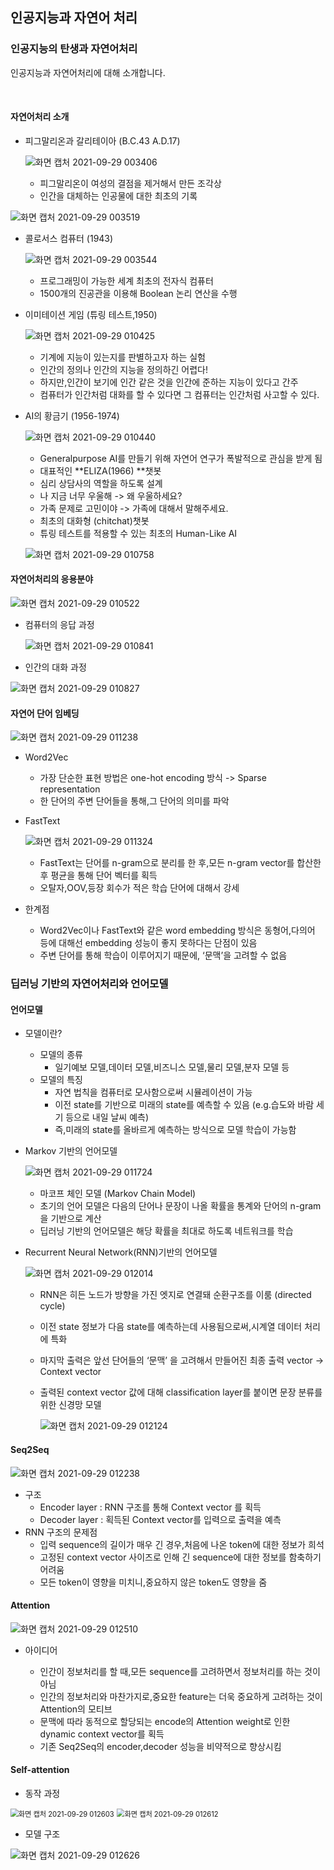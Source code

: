 ## 인공지능과 자연어 처리

### 인공지능의 탄생과 자연어처리

인공지능과 자연어처리에 대해 소개합니다.

<br>

#### 자연어처리 소개

* 피그말리온과 갈리테이아 (B.C.43­ A.D.17)

  ![화면 캡처 2021-09-29 003406](https://user-images.githubusercontent.com/88299729/135127486-3b535d06-b6ee-4aef-b9d6-556ee34d48f5.png)

  * 피그말리온이 여성의 결점을 제거해서 만든 조각상
  * 인간을 대체하는 인공물에 대한 최초의 기록

![화면 캡처 2021-09-29 003519](https://user-images.githubusercontent.com/88299729/135127549-84d80e50-5467-4f3d-b846-ff6b7d1665bb.png)


* 콜로서스 컴퓨터 (1943)

  ![화면 캡처 2021-09-29 003544](https://user-images.githubusercontent.com/88299729/135127602-6976eecb-81bd-4e47-a351-bdf0c6c6228d.png)

  * 프로그래밍이 가능한 세계 최초의 전자식 컴퓨터 
  * 1500개의 진공관을 이용해 Boolean 논리 연산을 수행

  

* 이미테이션 게임 (튜링 테스트,1950)

  ![화면 캡처 2021-09-29 010425](https://user-images.githubusercontent.com/88299729/135127727-061a4003-25b1-4578-80df-de1cce46e420.png)

  * 기계에 지능이 있는지를 판별하고자 하는 실험 
  * 인간의 정의나 인간의 지능을 정의하긴 어렵다! 
  * 하지만,인간이 보기에 인간 같은 것을 인간에 준하는 지능이 있다고 간주 
  * 컴퓨터가 인간처럼 대화를 할 수 있다면 그 컴퓨터는 인간처럼 사고할 수 있다.



* AI의 황금기 (1956-1974)

  ![화면 캡처 2021-09-29 010440](https://user-images.githubusercontent.com/88299729/135127756-809e666e-0b8b-40e8-97ba-7a4113fb95cf.png)

  * Generalpurpose AI를 만들기 위해 자연어 연구가 폭발적으로 관심을 받게 됨 
  * 대표적인 **ELIZA(1966) **챗봇 
  * 심리 상담사의 역할을 하도록 설계 
  * 나 지금 너무 우울해 -> 왜 우울하세요? 
  * 가족 문제로 고민이야 -> 가족에 대해서 말해주세요. 
  * 최초의 대화형 (chitchat)챗봇 
  * 튜링 테스트를 적용할 수 있는 최초의 Human-Like AI

  ![화면 캡처 2021-09-29 010758](https://user-images.githubusercontent.com/88299729/135127847-9a441ea3-fbce-47ae-a4ae-905120b080c3.png)



#### 자연어처리의 응용분야

![화면 캡처 2021-09-29 010522](https://user-images.githubusercontent.com/88299729/135127783-199bf434-c5e3-472e-a2fb-c76c3f42e305.png)

* 컴퓨터의 응답 과정

  ![화면 캡처 2021-09-29 010841](https://user-images.githubusercontent.com/88299729/135128080-8076ed7a-44de-477e-9577-d8a869ece907.png)



* 인간의 대화 과정

![화면 캡처 2021-09-29 010827](https://user-images.githubusercontent.com/88299729/135127891-fc9961cc-289c-409e-b137-8923f8d5c400.png)

#### 자연어 단어 임베딩

![화면 캡처 2021-09-29 011238](https://user-images.githubusercontent.com/88299729/135128163-7f20b19d-e669-4e67-9b23-1cfcb8f8cd4f.png)

* Word2Vec

  * 가장 단순한 표현 방법은 one-hot encoding 방식 -> Sparse representation
  * 한 단어의 주변 단어들을 통해,그 단어의 의미를 파악

* FastText

  ![화면 캡처 2021-09-29 011324](https://user-images.githubusercontent.com/88299729/135128207-e04e7493-1c21-4a64-82f3-1a24fdf826c4.png)

  * FastText는 단어를 n-gram으로 분리를 한 후,모든 n-gram vector를 합산한 후 평균을 통해 단어 벡터를 획득
  * 오탈자,OOV,등장 회수가 적은 학습 단어에 대해서 강세

* 한계점

  * Word2Vec이나 FastText와 같은 word embedding 방식은 동형어,다의어 등에 대해선 embedding 성능이 좋지 못하다는 단점이 있음 
  * 주변 단어를 통해 학습이 이루어지기 때문에, ‘문맥’을 고려할 수 없음

### 딥러닝 기반의 자연어처리와 언어모델

#### 언어모델

* 모델이란?

  * 모델의 종류
    * 일기예보 모델,데이터 모델,비즈니스 모델,물리 모델,분자 모델 등
  * 모델의 특징
    * 자연 법칙을 컴퓨터로 모사함으로써 시뮬레이션이 가능 
    * 이전 state를 기반으로 미래의 state를 예측할 수 있음 (e.g.습도와 바람 세기 등으로 내일 날씨 예측)
    * 즉,미래의 state를 올바르게 예측하는 방식으로 모델 학습이 가능함

* Markov 기반의 언어모델

  ![화면 캡처 2021-09-29 011724](https://user-images.githubusercontent.com/88299729/135128262-3922efd7-2b49-49d3-b059-66c4a2020c57.png)

  * 마코프 체인 모델 (Markov Chain Model) 
  * 초기의 언어 모델은 다음의 단어나 문장이 나올 확률을 통계와 단어의 n-gram을 기반으로 계산 
  * 딥러닝 기반의 언어모델은 해당 확률을 최대로 하도록 네트워크를 학습

* Recurrent Neural Network(RNN)기반의 언어모델

  ![화면 캡처 2021-09-29 012014](https://user-images.githubusercontent.com/88299729/135128301-f3a4ae21-2544-4d50-a70c-42dba654780c.png)

  * RNN은 히든 노드가 방향을 가진 엣지로 연결돼 순환구조를 이룸 (directed cycle) 

  * 이전 state 정보가 다음 state를 예측하는데 사용됨으로써,시계열 데이터 처리에 특화

  * 마지막 출력은 앞선 단어들의 ‘문맥’ 을 고려해서 만들어진 최종 출력 vector -> Context vector 

  * 출력된 context vector 값에 대해 classification layer를 붙이면 문장 분류를 위한 신경망 모델

    ![화면 캡처 2021-09-29 012124](https://user-images.githubusercontent.com/88299729/135128378-cd73242b-5800-4360-9654-2f8cbcf36d70.png)

#### Seq2Seq

![화면 캡처 2021-09-29 012238](https://user-images.githubusercontent.com/88299729/135128428-04da8e35-8032-4886-9b43-b045c67b36c3.png)

* 구조
  * Encoder layer : RNN 구조를 통해 Context vector 를 획득 
  * Decoder layer : 획득된 Context vector를 입력으로 출력을 예측
* RNN 구조의 문제점
  * 입력 sequence의 길이가 매우 긴 경우,처음에 나온 token에 대한 정보가 희석 
  * 고정된 context vector 사이즈로 인해 긴 sequence에 대한 정보를 함축하기 어려움 
  * 모든 token이 영향을 미치니,중요하지 않은 token도 영향을 줌

#### Attention

![화면 캡처 2021-09-29 012510](https://user-images.githubusercontent.com/88299729/135128468-661b8aee-2dad-40f5-b20e-5813ac88b382.png)

* 아이디어

  * 인간이 정보처리를 할 때,모든 sequence를 고려하면서 정보처리를 하는 것이 아님 
  * 인간의 정보처리와 마찬가지로,중요한 feature는 더욱 중요하게 고려하는 것이 Attention의 모티브
  * 문맥에 따라 동적으로 할당되는 encode의 Attention weight로 인한 dynamic context vector를 획득 
  * 기존 Seq2Seq의 encoder,decoder 성능을 비약적으로 향상시킴

  

#### Self-attention

* 동작 과정

<img src="https://user-images.githubusercontent.com/88299729/135128740-eb014d91-598b-42db-893f-f19cb301e16c.png" alt="화면 캡처 2021-09-29 012603" style="zoom:80%;" /> <img src="https://user-images.githubusercontent.com/88299729/135128581-93575960-6352-4b22-b8c9-0de5379675fe.png" alt="화면 캡처 2021-09-29 012612" style="zoom:80%;" />



* 모델 구조

![화면 캡처 2021-09-29 012626](https://user-images.githubusercontent.com/88299729/135128888-61b0cfec-5687-4449-97bd-ca33b1c17896.png)

